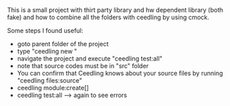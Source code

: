 
This is a small project with thirt party library and hw dependent library (both fake) and how to combine all the folders with ceedling by using cmock.

Some steps I found useful:
* goto parent folder of the project
* type "ceedling new <projectname>"
* navigate the project and execute "ceedling test:all"
* note that source codes must be in "src" folder
* You can confirm that Ceedling knows about your source files by running "ceedling files:source"
* ceedling module:create[<newmodulename>]
* ceedling test:all --> again to see errors
